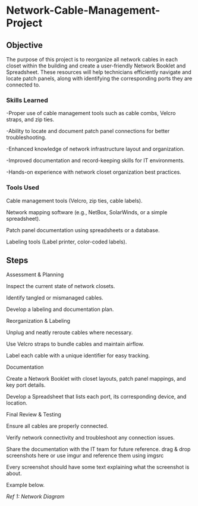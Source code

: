 # Network-Cable-Management-Project

## Objective
The purpose of this project is to reorganize all network cables in each closet within the building and create a user-friendly Network Booklet and Spreadsheet. These resources will help technicians efficiently navigate and locate patch panels, along with identifying the corresponding ports they are connected to.

### Skills Learned


-Proper use of cable management tools such as cable combs, Velcro straps, and zip ties.

-Ability to locate and document patch panel connections for better troubleshooting.

-Enhanced knowledge of network infrastructure layout and organization.

-Improved documentation and record-keeping skills for IT environments.

-Hands-on experience with network closet organization best practices.

### Tools Used

Cable management tools (Velcro, zip ties, cable labels).

Network mapping software (e.g., NetBox, SolarWinds, or a simple spreadsheet).

Patch panel documentation using spreadsheets or a database.

Labeling tools (Label printer, color-coded labels).

## Steps
Assessment & Planning

Inspect the current state of network closets.

Identify tangled or mismanaged cables.

Develop a labeling and documentation plan.

Reorganization & Labeling

Unplug and neatly reroute cables where necessary.

Use Velcro straps to bundle cables and maintain airflow.

Label each cable with a unique identifier for easy tracking.

Documentation

Create a Network Booklet with closet layouts, patch panel mappings, and key port details.

Develop a Spreadsheet that lists each port, its corresponding device, and location.

Final Review & Testing

Ensure all cables are properly connected.

Verify network connectivity and troubleshoot any connection issues.

Share the documentation with the IT team for future reference.
drag & drop screenshots here or use imgur and reference them using imgsrc

Every screenshot should have some text explaining what the screenshot is about.

Example below.

*Ref 1: Network Diagram*
